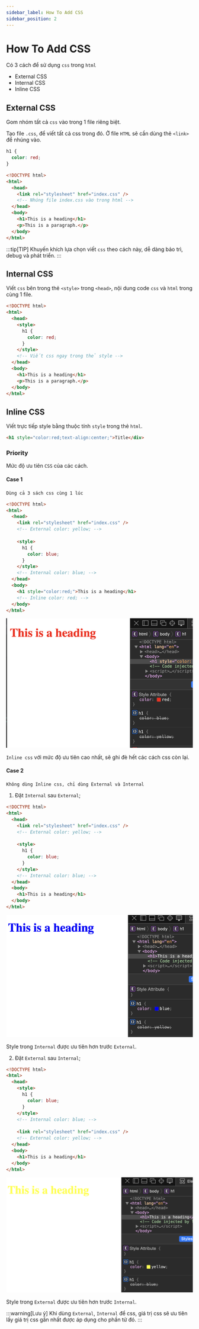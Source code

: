 ```yaml
---
sidebar_label: How To Add CSS
sidebar_position: 2
---
```


# How To Add CSS

Có 3 cách để sử dụng `css` trong `html`

- External CSS
- Internal CSS
- Inline CSS

## External CSS

Gom nhóm tất cả `css` vào trong 1 file riêng biệt.

Tạo file `.css`, để viết tất cả css trong đó. Ở file `HTML` sẽ cần dùng thẻ `<link>` để nhúng vào.

```css title="index.css"
h1 {
  color: red;
}
```

```html title="File html"
<!DOCTYPE html>
<html>
  <head>
    <link rel="stylesheet" href="index.css" />
    <!-- Nhúng file index.css vào trong html -->
  </head>
  <body>
    <h1>This is a heading</h1>
    <p>This is a paragraph.</p>
  </body>
</html>
```

:::tip[TIP]
Khuyến khích lựa chọn viết `css` theo cách này, dễ dàng bảo trì, debug và phát triển.
:::

## Internal CSS

Viết `css` bên trong thẻ `<style>` trong `<head>`, nội dung code `css` và `html` trong cùng 1 file.

```html title="Example"
<!DOCTYPE html>
<html>
  <head>
    <style>
      h1 {
        color: red;
      }
    </style>
    <!-- Viết css ngay trong thẻ style -->
  </head>
  <body>
    <h1>This is a heading</h1>
    <p>This is a paragraph.</p>
  </body>
</html>
```

## Inline CSS

Viết trực tiếp style bằng thuộc tính `style` trong thẻ `html`.

```html title="Example"
<h1 style="color:red;text-align:center;">Title</div>
```

### Priority

Mức độ ưu tiên `CSS` của các cách.

#### Case 1

`Dùng cả 3 sách css cùng 1 lúc`

```html title="Example"
<!DOCTYPE html>
<html>
  <head>
    <link rel="stylesheet" href="index.css" />
    <!-- External color: yellow; -->

    <style>
      h1 {
        color: blue;
      }
    </style>
    <!-- Internal color: blue; -->
  </head>
  <body>
    <h1 style="color:red;">This is a heading</h1>
    <!-- Inline color: red; -->
  </body>
</html>
```

![priority1](../images/priority1.png)

`Inline css` với mức độ ưu tiên cao nhất, sẽ ghi đè hết các cách css còn lại.

#### Case 2

`Không dùng Inline css, chỉ dùng External và Internal`

1. Đặt `Internal` sau `External`;

```html title="Example"
<!DOCTYPE html>
<html>
  <head>
    <link rel="stylesheet" href="index.css" />
    <!-- External color: yellow; -->

    <style>
      h1 {
        color: blue;
      }
    </style>
    <!-- Internal color: blue; -->
  </head>
  <body>
    <h1>This is a heading</h1>
  </body>
</html>
```

![priority2](../images/priority2.png)

Style trong `Internal` được ưu tiên hơn trước `External`.

2. Đặt `External` sau `Internal`;

```html title="Example"
<!DOCTYPE html>
<html>
  <head>
    <style>
      h1 {
        color: blue;
      }
    </style>
    <!-- Internal color: blue; -->

    <link rel="stylesheet" href="index.css" />
    <!-- External color: yellow; -->
  </head>
  <body>
    <h1>This is a heading</h1>
  </body>
</html>
```

![priority3](../images/priority3.png)

Style trong `External` được ưu tiên hơn trước `Internal`.

:::warning[Lưu ý]
Khi dùng `External`, `Internal` để css, giá trị css sẽ ưu tiên lấy giá trị css gần nhất được áp dụng cho phần tử đó.
:::
